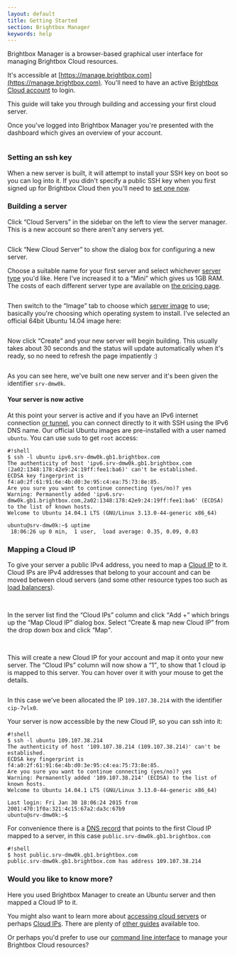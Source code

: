 ```yaml
---
layout: default
title: Getting Started
section: Brightbox Manager
keywords: help
---
```


Brightbox Manager is a browser-based graphical user interface for managing Brightbox Cloud resources.

It's accessible at [https://manage.brightbox.com](https://manage.brightbox.com). You'll need to have an active [Brightbox Cloud account](https://manage.brightbox.com/signup) to login.

This guide will take you through building and accessing your first cloud server.

Once you've logged into Brightbox Manager you're presented with the dashboard which gives an overview of your account.

<img src="/images/docs/manage-dashboard.png" alt="" class="doc-border doc-center"/>

### Setting an ssh key

When a new server is built, it will attempt to install your SSH key on boot so you can log into it. If you didn't specify a public SSH key when you first signed up for Brightbox Cloud then you'll need to [set one now](/docs/guides/manager/ssh-keys).

### Building a server

Click <q>Cloud Servers</q> in the sidebar on the left to view the server manager. This is a new account so there aren't any servers yet.

<img src="/images/docs/manage-cloud-servers-cropped.png" alt="" class="doc-center doc-border"/>

Click <q>New Cloud Server</q> to show the dialog box for configuring a new server.

Choose a suitable name for your first server and select whichever [server type](/docs/reference/server-types/) you'd like. Here I've increased it to a <q>Mini</q> which gives us 1GB RAM. The costs of each different server type are available on [the pricing page](/pricing/#cloud_servers).

<img src="/images/docs/manage-new-cloud-server.png" alt="" class="doc-center doc-border"/>

Then switch to the <q>Image</q> tab to choose which [server image](/docs/reference/server-images/) to use; basically you're choosing which operating system to install. I've selected an official 64bit Ubuntu 14.04 image here:

<img src="/images/docs/manage-new-cloud-server-image-cropped.png" alt="" class="doc-center doc-border"/>

Now click <q>Create</q> and your new server will begin building. This usually takes about 30 seconds and the status will update automatically when it's ready, so no need to refresh the page impatiently :)

<img src="/images/docs/manage-cloud-server-list-first-server-cropped.png" alt="" class="doc-center doc-border"/>

As you can see here, we've built one new server and it's been given the identifier `srv-dmw0k`.

#### Your server is now active

At this point your server is active and if you have an IPv6 internet connection [or tunnel](/blog/2014/10/23/getting-ipv6-at-home-with-teredo/), you can connect directly to it with SSH using the IPv6 DNS name. Our official Ubuntu images are pre-installed with a user named `ubuntu`. You can use `sudo` to get `root` access:


    #!shell
    $ ssh -l ubuntu ipv6.srv-dmw0k.gb1.brightbox.com
    The authenticity of host 'ipv6.srv-dmw0k.gb1.brightbox.com (2a02:1348:178:42e9:24:19ff:fee1:ba6)' can't be established.
    ECDSA key fingerprint is f4:a0:2f:61:91:6e:4b:d0:3e:95:c4:ea:75:73:8e:85.
    Are you sure you want to continue connecting (yes/no)? yes
    Warning: Permanently added 'ipv6.srv-dmw0k.gb1.brightbox.com,2a02:1348:178:42e9:24:19ff:fee1:ba6' (ECDSA) to the list of known hosts.
    Welcome to Ubuntu 14.04.1 LTS (GNU/Linux 3.13.0-44-generic x86_64)
    
    ubuntu@srv-dmw0k:~$ uptime
     18:06:26 up 0 min,  1 user,  load average: 0.35, 0.09, 0.03


### Mapping a Cloud IP

To give your server a public IPv4 address, you need to map a [Cloud IP](/docs/reference/cloud-ips/) to it. Cloud IPs are IPv4 addresses that belong to your account and can be moved between cloud servers (and some other resource types too such as [load balancers](/docs/reference/load-balancers/)).

<img src="/images/docs/manage-cloud-server-list-cloud-ip-add.png" alt="" class="doc-center doc-border"/>

<img src="/images/docs/map-cloud-ip-dialog.png" alt="" class="doc-right doc-border"/>

In the server list find the <q>Cloud IPs</q> column and click <q>Add +</q> which brings up the <q>Map Cloud IP</q> dialog box. Select <q>Create & map new Cloud IP</q> from the drop down box and click <q>Map</q>.

<br class="clear"/>

This will create a new Cloud IP for your account and map it onto your new server. The <q>Cloud IPs</q> column will now show a <q>1</q>, to show that 1 cloud ip is mapped to this server. You can hover over it with your mouse to get the details.

<img src="/images/docs/cloud-ip-balloon.png" alt="" class="doc-center doc-border"/>

In this case we've been allocated the IP `109.107.38.214` with the identifier `cip-7vlx0`.

Your server is now accessible by the new Cloud IP, so you can ssh into it:

    #!shell
    $ ssh -l ubuntu 109.107.38.214
    The authenticity of host '109.107.38.214 (109.107.38.214)' can't be established.
    ECDSA key fingerprint is f4:a0:2f:61:91:6e:4b:d0:3e:95:c4:ea:75:73:8e:85.
    Are you sure you want to continue connecting (yes/no)? yes
    Warning: Permanently added '109.107.38.214' (ECDSA) to the list of known hosts.
    Welcome to Ubuntu 14.04.1 LTS (GNU/Linux 3.13.0-44-generic x86_64)
    
    Last login: Fri Jan 30 18:06:24 2015 from 2001:470:1f0a:321:4c15:67a2:da3c:67b9
    ubuntu@srv-dmw0k:~$


For convenience there is a [DNS record](/docs/reference/dns/) that points to the first Cloud IP mapped to a server, in this case `public.srv-dmw0k.gb1.brightbox.com`

    #!shell
    $ host public.srv-dmw0k.gb1.brightbox.com
    public.srv-dmw0k.gb1.brightbox.com has address 109.107.38.214

### Would you like to know more?

Here you used Brightbox Manager to create an Ubuntu server and then mapped a Cloud IP to it.

You might also want to learn more about [accessing cloud servers](/docs/guides/accessing-cloud-servers/) or perhaps [Cloud IPs](/docs/reference/cloud-ips/). There are plenty of [other guides](/docs/guides/) available too.

Or perhaps you'd prefer to use our [command line interface](/docs/guides/cli/getting-started) to manage your Brightbox Cloud resources?
